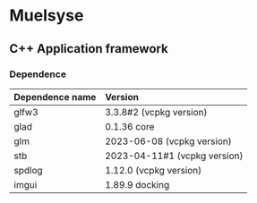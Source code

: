 # Muelsyse

## C++ Application framework

### Dependence
|       Dependence name     |			Version 			|
|       :-------------      |     :-------------------      |
| glfw3                     | 3.3.8#2 (vcpkg version)       |
| glad                      | 0.1.36 core                   |
| glm                       | 2023-06-08 (vcpkg version)    |
| stb                       | 2023-04-11#1 (vcpkg version)  |
| spdlog                    | 1.12.0 (vcpkg version)        |
| imgui                     | 1.89.9 docking                |
